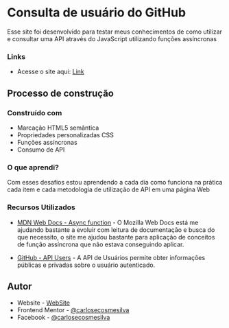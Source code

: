 # Consulta de usuário do GitHub

Esse site foi desenvolvido para testar meus conhecimentos de como utilizar e consultar uma API através do JavaScript utilizando funções assíncronas

### Links

- Acesse o site aqui: [Link](https://admiring-gates-04bbfe.netlify.app)

## Processo de construção

### Construído com

- Marcação HTML5 semântica
- Propriedades personalizadas CSS
- Funções assíncronas
- Consumo de API

### O que aprendi?

Com esses desafios estou aprendendo a cada dia como funciona na prática cada item e cada metodologia de utilização de API em uma página Web

### Recursos Utilizados

- [MDN Web Docs - Async function](https://developer.mozilla.org/pt-BR/docs/Web/JavaScript/Reference/Statements/async_function) - O Mozilla Web Docs está me ajudando bastante a evoluir com leitura de documentação e busca do que necessito, o site me ajudou bastante para aplicação de conceitos de função assíncrona que não estava conseguindo aplicar.

- [GitHub - API Users](https://docs.github.com/pt/rest/reference/users) - A API de Usuários permite obter informações públicas e privadas sobre o usuário autenticado.

## Autor

- Website - [WebSite](https://carlosecosmesilva.github.io/)
- Frontend Mentor - [@carlosecosmesilva](https://www.frontendmentor.io/profile/carlosecosmesilva)
- Facebook - [@carlosecosmesilva](https://www.facebook.com/carlosecosmedasilva/)



